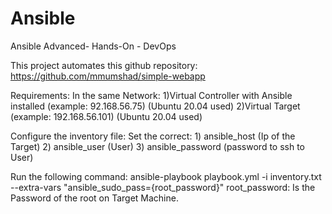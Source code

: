 # Ansible
Ansible Advanced- Hands-On - DevOps

This project automates this github repository: https://github.com/mmumshad/simple-webapp

Requirements:
  In the same Network:
  1)Virtual Controller with Ansible installed (example: 92.168.56.75) (Ubuntu 20.04 used)
  2)Virtual Target (example: 192.168.56.101) (Ubuntu 20.04 used)
  
Configure the inventory file:
    Set the correct:
     1) ansible_host (Ip of the Target) 
     2) ansible_user  (User) 
     3) ansible_password (password to ssh to User)
     
Run the following command:
    ansible-playbook playbook.yml -i inventory.txt --extra-vars "ansible_sudo_pass={root_password}"
    root_password: Is the Password of the root on Target Machine.
